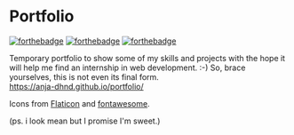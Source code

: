 # Portfolio
[![forthebadge](https://forthebadge.com/images/badges/made-with-javascript.svg)](https://forthebadge.com)
[![forthebadge](https://forthebadge.com/images/badges/uses-html.svg)](https://forthebadge.com) 
[![forthebadge](https://forthebadge.com/images/badges/uses-css.svg)](https://forthebadge.com)

Temporary portfolio to show some of my skills and projects with the hope it will help me find an internship in web development. :-)
So, brace yourselves, this is not even its final form.  
https://anja-dhnd.github.io/portfolio/

Icons from [Flaticon](https://www.flaticon.com/) and [fontawesome](https://fontawesome.com).


(ps. i look mean but I promise I'm sweet.)
